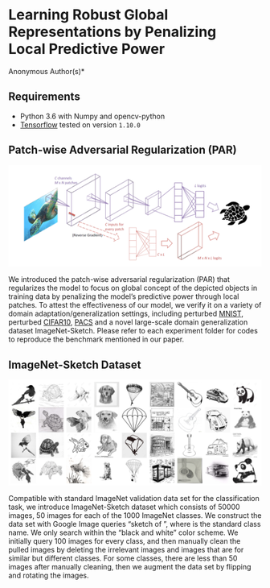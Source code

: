 # Learning Robust Global Representations by Penalizing <br>Local Predictive Power
Anonymous Author(s)\*</sup>


## Requirements
- Python 3.6 with Numpy and opencv-python
- [Tensorflow](https://www.tensorflow.org/) tested on version `1.10.0`

## Patch-wise Adversarial Regularization (PAR)
<img src="./PAR.jpg" width = "800px" />

We introduced the patch-wise adversarial regularization (PAR) that regularizes the model to focus on global concept of the depicted objects in training data by penalizing the model’s predictive power through local patches. To attest the effectiveness of our model, we verify it on a variety of domain adaptation/generalization settings, including perturbed [MNIST](http://yann.lecun.com/exdb/mnist/), perturbed [CIFAR10](https://www.cs.toronto.edu/~kriz/cifar.html), [PACS](http://www.eecs.qmul.ac.uk/~dl307/project_iccv2017) and a novel large-scale domain generalization dataset ImageNet-Sketch. Please refer to each experiment folder for codes to reproduce the benchmark mentioned in our paper.

## ImageNet-Sketch Dataset

<img src="./imagenet_sketch.jpg" width = "800px" />

Compatible with standard ImageNet validation data set for the classification task, we introduce ImageNet-Sketch dataset which consists of 50000 images, 50 images for each of the 1000 ImageNet classes. We construct the data set with Google Image queries “sketch of ”, where is the standard class name. We only search within the “black and white” color scheme. We initially query 100 images for every class, and then manually clean the pulled images by deleting the irrelevant images and images that are for similar but different classes. For some classes, there are less than 50 images after manually cleaning, then we augment the data set by flipping and rotating the images.
